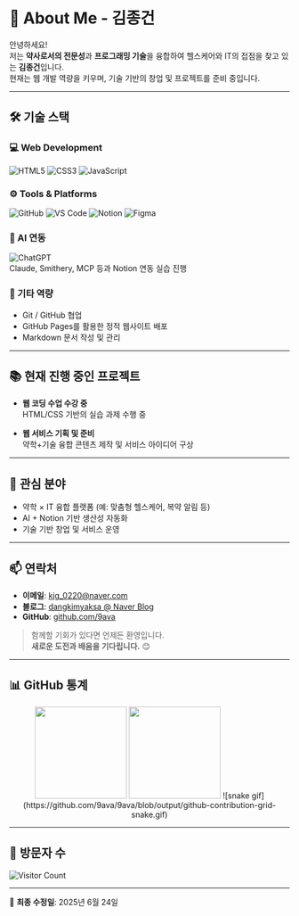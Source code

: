 # 📂 About Me - 김종건

안녕하세요!  
저는 **약사로서의 전문성**과 **프로그래밍 기술**을 융합하여 헬스케어와 IT의 접점을 찾고 있는 **김종건**입니다.  
현재는 웹 개발 역량을 키우며, 기술 기반의 창업 및 프로젝트를 준비 중입니다.

---

## 🛠️ 기술 스택

### 💻 Web Development
![HTML5](https://img.shields.io/badge/html5-%23E34F26.svg?style=for-the-badge&logo=html5&logoColor=white)
![CSS3](https://img.shields.io/badge/css3-%231572B6.svg?style=for-the-badge&logo=css3&logoColor=white)
![JavaScript](https://img.shields.io/badge/javascript-%23323330.svg?style=for-the-badge&logo=javascript&logoColor=%23F7DF1E)

### ⚙️ Tools & Platforms
![GitHub](https://img.shields.io/badge/github-%23121011.svg?style=for-the-badge&logo=github&logoColor=white)
![VS Code](https://img.shields.io/badge/Visual%20Studio%20Code-0078d7.svg?style=for-the-badge&logo=visual-studio-code&logoColor=white)
![Notion](https://img.shields.io/badge/Notion-%23000000.svg?style=for-the-badge&logo=notion&logoColor=white)
![Figma](https://img.shields.io/badge/figma-%23F24E1E.svg?style=for-the-badge&logo=figma&logoColor=white)

### 🤖 AI 연동
![ChatGPT](https://img.shields.io/badge/chatGPT-74aa9c?style=for-the-badge&logo=openai&logoColor=white)  
Claude, Smithery, MCP 등과 Notion 연동 실습 진행

### 🧰 기타 역량
- Git / GitHub 협업
- GitHub Pages를 활용한 정적 웹사이트 배포
- Markdown 문서 작성 및 관리

---

## 📚 현재 진행 중인 프로젝트

- **웹 코딩 수업 수강 중**  
  HTML/CSS 기반의 실습 과제 수행 중

- **웹 서비스 기획 및 준비**  
  약학+기술 융합 콘텐츠 제작 및 서비스 아이디어 구상

---

## 🎯 관심 분야

- 약학 × IT 융합 플랫폼 (예: 맞춤형 헬스케어, 복약 알림 등)
- AI + Notion 기반 생산성 자동화
- 기술 기반 창업 및 서비스 운영

---

## 📫 연락처

- **이메일**: [kjg_0220@naver.com](mailto:kjg_0220@naver.com)  
- **블로그**: [dangkimyaksa @ Naver Blog](https://blog.naver.com/dangkimyaksa)  
- **GitHub**: [github.com/9ava](https://github.com/9ava)

> 함께할 기회가 있다면 언제든 환영입니다.  
> **새로운 도전과 배움을 기다립니다.** 😊

---

## 📊 GitHub 통계

<p align="center">
  <img src="https://github-readme-stats.vercel.app/api?username=9ava&show_icons=true&theme=radical" height="165">
  <img src="https://github-readme-stats.vercel.app/api/top-langs/?username=9ava&layout=compact&theme=radical" height="165">
  ![snake gif](https://github.com/9ava/9ava/blob/output/github-contribution-grid-snake.gif)
</p>

---

## 🧮 방문자 수

![Visitor Count](https://profile-counter.glitch.me/9ava/count.svg)

---

📆 **최종 수정일**: 2025년 6월 24일
